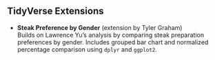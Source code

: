 ## TidyVerse Extensions

- **Steak Preference by Gender** (extension by Tyler Graham)  
  Builds on
   Lawrence Yu’s analysis by comparing steak preparation preferences by gender. Includes grouped bar chart and normalized percentage comparison using `dplyr` and `ggplot2`.
